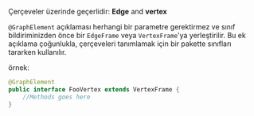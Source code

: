 Çerçeveler üzerinde geçerlidir: **Edge** and **vertex**

`@GraphElement` açıklaması herhangi bir parametre gerektirmez ve sınıf bildiriminizden önce bir `EdgeFrame` veya `VertexFrame`'ya yerleştirilir. Bu ek açıklama çoğunlukla, çerçeveleri tanımlamak için bir pakette sınıfları tararken kullanılır.

örnek:

```java
@GraphElement
public interface FooVertex extends VertexFrame {
    //Methods goes here
}
```